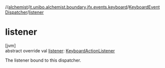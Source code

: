 //[alchemist](../../../index.md)/[it.unibo.alchemist.boundary.jfx.events.keyboard](../index.md)/[KeyboardEventDispatcher](index.md)/[listener](listener.md)

# listener

[jvm]\
abstract override val [listener](listener.md): [KeyboardActionListener](../-keyboard-action-listener/index.md)

The listener bound to this dispatcher.
